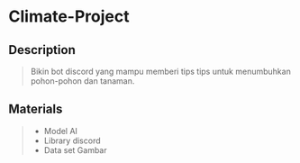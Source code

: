# Climate-Project

## Description

> Bikin bot discord yang mampu memberi tips tips untuk menumbuhkan pohon-pohon dan tanaman.

## Materials

> - Model AI
> - Library discord
> - Data set Gambar
